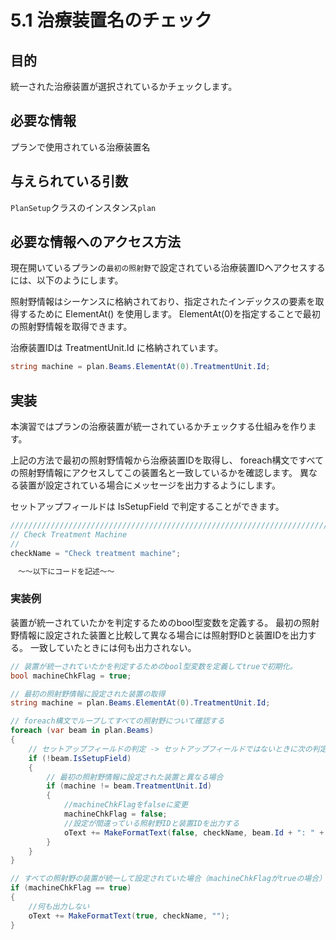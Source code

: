# 5.1 治療装置名のチェック

## 目的

統一された治療装置が選択されているかチェックします。

## 必要な情報

プランで使用されている治療装置名

## 与えられている引数

`PlanSetup`クラスのインスタンス`plan`

## 必要な情報へのアクセス方法

現在開いているプランの`最初の照射野`で設定されている治療装置IDへアクセスするには、以下のようにします。

照射野情報はシーケンスに格納されており、指定されたインデックスの要素を取得するために ElementAt() を使用します。
ElementAt(0)を指定することで最初の照射野情報を取得できます。

治療装置IDは TreatmentUnit.Id に格納されています。

```csharp
string machine = plan.Beams.ElementAt(0).TreatmentUnit.Id;
```

## 実装

本演習ではプランの治療装置が統一されているかチェックする仕組みを作ります。

上記の方法で最初の照射野情報から治療装置IDを取得し、
foreach構文ですべての照射野情報にアクセスしてこの装置名と一致しているかを確認します。
異なる装置が設定されている場合にメッセージを出力するようにします。

セットアップフィールドは IsSetupField で判定することができます。

```csharp
////////////////////////////////////////////////////////////////////////////////
// Check Treatment Machine
//
checkName = "Check treatment machine";

　～～以下にコードを記述～～
```

###  実装例

装置が統一されていたかを判定するためのbool型変数を定義する。
最初の照射野情報に設定された装置と比較して異なる場合には照射野IDと装置IDを出力する。
一致していたときには何も出力されない。

```csharp
// 装置が統一されていたかを判定するためのbool型変数を定義してtrueで初期化。
bool machineChkFlag = true;

// 最初の照射野情報に設定された装置の取得
string machine = plan.Beams.ElementAt(0).TreatmentUnit.Id;

// foreach構文でループしてすべての照射野について確認する
foreach (var beam in plan.Beams)
{
    // セットアップフィールドの判定 -> セットアップフィールドではないときに次の判定にすすむ。
    if (!beam.IsSetupField)
    {
        // 最初の照射野情報に設定された装置と異なる場合
        if (machine != beam.TreatmentUnit.Id)
        {
            //machineChkFlagをfalseに変更
            machineChkFlag = false;
            //設定が間違っている照射野IDと装置IDを出力する
            oText += MakeFormatText(false, checkName, beam.Id + ": " + beam.TreatmentUnit.Id + " -> " + machine);
        }                 
    }
}

// すべての照射野の装置が統一して設定されていた場合（machineChkFlagがtrueの場合）
if (machineChkFlag == true)
{    
    //何も出力しない
    oText += MakeFormatText(true, checkName, "");
}
```
